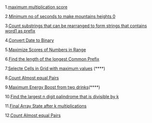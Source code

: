 1.[maximum multiplication score](https://leetcode.com/problems/maximum-multiplication-score/description/)

2.[Minimum no of seconds to make mountains heights 0](https://leetcode.com/problems/minimum-number-of-seconds-to-make-mountain-height-zero/description/)

3.[Count substrings that can be rearranged to form strings that contains word1 as prefix](https://leetcode.com/problems/count-substrings-that-can-be-rearranged-to-contain-a-string-i/description/)

4.[Convert Date to Binary](https://leetcode.com/problems/convert-date-to-binary/description/)

5.[Maximize Scores of Numbers in Range](https://leetcode.com/problems/maximize-score-of-numbers-in-ranges/description/)

6.[Find the length of the longest Common Prefix](https://leetcode.com/problems/find-the-length-of-the-longest-common-prefix/description/?envType=daily-question&envId=2024-09-24)

7.[Selecte Cells in Grid with maximum values](https://leetcode.com/problems/select-cells-in-grid-with-maximum-score/description/) (****)

8.[Count Almost equal Pairs](https://leetcode.com/problems/count-almost-equal-pairs-i/description/)

9.[Maximum Energy Boost from two drinks](https://leetcode.com/problems/maximum-energy-boost-from-two-drinks/)(****)

10.[Find the largest  n digit palindrome that is divisible by k](https://leetcode.com/problems/find-the-largest-palindrome-divisible-by-k/description/)

11.[Final Array State after k multiplications](https://leetcode.com/problems/final-array-state-after-k-multiplication-operations-i/description/)

12.[Count Almost equal Pairs](https://leetcode.com/problems/count-almost-equal-pairs-i/)

